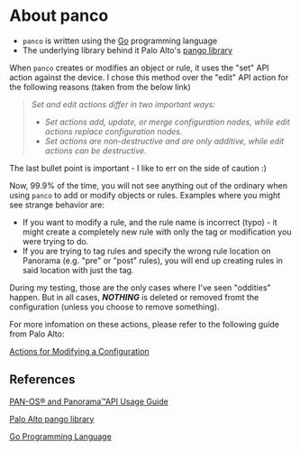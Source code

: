 # About panco

* `panco` is written using the [Go](https://golang.org) programming language
* The underlying library behind it Palo Alto's [pango library](https://github.com/PaloAltoNetworks/pango)

When `panco` creates or modifies an object or rule, it uses the "set" API action against
the device. I chose this method over the "edit" API action for the following reasons (taken from the below link)

> _Set and edit actions differ in two important ways:_
> * _Set actions add, update, or merge configuration nodes, while edit actions replace configuration nodes._
> * _Set actions are non-destructive and are only additive, while edit actions can be destructive._

The last bullet point is important - I like to err on the side of caution :)

Now, 99.9% of the time, you will not see anything out of the ordinary when using `panco` to add or modify
objects or rules. Examples where you might see strange behavior are:

* If you want to modify a rule, and the rule name is incorrect (typo) - it might create a completely
new rule with only the tag or modification you were trying to do.
* If you are trying to tag rules and specify the wrong rule location on Panorama (e.g. "pre" or "post" rules), you
will end up creating rules in said location with just the tag.

During my testing, those are the only cases where I've seen "oddities" happen. But in all cases, **_NOTHING_** is
deleted or removed fromt the configuration (unless you choose to remove something).

For more infomation on these actions, please refer to the following guide from Palo Alto:

[Actions for Modifying a Configuration](https://docs.paloaltonetworks.com/pan-os/9-0/pan-os-panorama-api/pan-os-xml-api-request-types/pan-os-xml-api-request-types-and-actions/configuration-actions/actions-for-modifying-a-configuration.html)

## References

[PAN-OS® and Panorama™API Usage Guide](https://docs.paloaltonetworks.com/pan-os/9-0/pan-os-panorama-api.html)

[Palo Alto pango library](https://github.com/PaloAltoNetworks/pango)

[Go Programming Language](https://golang.org)